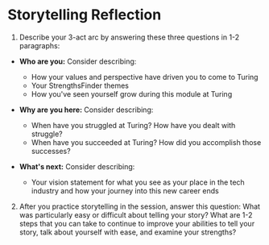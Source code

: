 # Storytelling Reflection 

1. Describe your 3-act arc by answering these three questions in 1-2 paragraphs: 
* **Who are you:** Consider describing:
  * How your values and perspective have driven you to come to Turing
  * Your StrengthsFinder themes 
  * How you've seen yourself grow during this module at Turing 

* **Why are you here:** Consider describing:
  * When have you struggled at Turing? How have you dealt with struggle? 
  * When have you succeeded at Turing? How did you accomplish those successes?

* **What's next:** Consider describing:
  * Your vision statement for what you see as your place in the tech industry and how your journey into this new career ends

2. After you practice storytelling in the session, answer this question: What was particularly easy or difficult about telling your story? What are 1-2 steps that you can take to continue to improve your abilities to tell your story, talk about yourself with ease, and examine your strengths?
